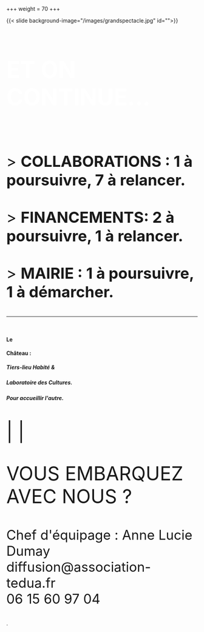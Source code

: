 +++
weight = 70
+++



{{< slide background-image="/images/grandspectacle.jpg" id="">}}


<h3 style="font-size:60px;color:white;"> ET ON CONTINUE...</h3>


<p style="font-size:40px;">
<br>
> <strong>COLLABORATIONS : 1 à poursuivre, 7 à relancer.</strong>
<br><br>
> <strong>FINANCEMENTS: 2 à poursuivre, 1 à relancer.</strong>
<br><br>
> <strong>MAIRIE : 1 à poursuivre, 1 à démarcher.</strong>
</p>

---

<br>

#### Le 
#### Château :
##### Tiers-lieu Habité &
##### Laboratoire des Cultures.  
##### Pour accueillir l'autre.
<p style="font-size:50px;" class="orange"> | |</p>

<p style="font-size:50px;" class="orange">VOUS EMBARQUEZ AVEC NOUS ? </p>

<p style="font-size:35px;" class="orange">Chef d'équipage : Anne Lucie Dumay<br>
diffusion@association-tedua.fr<br>
06 15 60 97 04</p>
.


